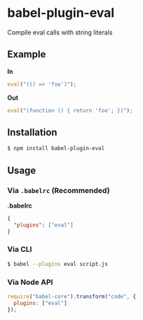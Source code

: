 # babel-plugin-eval

Compile eval calls with string literals

## Example

**In**

```javascript
eval("(() => 'foo')");
```

**Out**

```javascript
eval("(function () { return 'foo'; })");
```

## Installation

```sh
$ npm install babel-plugin-eval
```

## Usage

### Via `.babelrc` (Recommended)

**.babelrc**

```json
{
  "plugins": ["eval"]
}
```

### Via CLI

```sh
$ babel --plugins eval script.js
```

### Via Node API

```javascript
require("babel-core").transform("code", {
  plugins: ["eval"]
});
```
